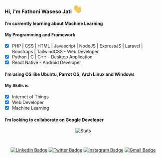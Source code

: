 ### Hi, i'm Fathoni Waseso Jati <img src="https://github.com/vh4/vh4/blob/main/Hi.gif" width="30px">

#### I’m currently learning about Machine Learning

#### My Programming and Framework
  - [x] PHP | CSS | HTML | Javascript | NodeJS | ExpressJS | Laravel | Boostraps | TailwindCSS - Web Developer
  - [x] Python | C | C++ - Desktop Application
  - [x] React Native - Android Developer
#### I'm using OS like Ubuntu, Parrot OS, Arch Linux and Windows

#### My Skills is
  - [x] Internet of Things 
  - [x] Web Developer
  - [x] Machine Learning

#### I’m looking to collaborate on Google Developer

<div align="center">
  
![Stats](https://github-readme-stats.vercel.app/api?username=vh4&show_icons=true&theme=algolia&include_all_commits=true&count_private=true&hide_border=true)

 <br>
 
  
[![Linkedin Badge](https://img.shields.io/badge/-fathoniwasesojati-blue?style=flat&logo=Linkedin&logoColor=white&link=https://www.linkedin.com/in/fathoni-waseso-jati-91a918206/)](https://www.linkedin.com/in/fathoni-waseso-jati-91a918206/)
[![Twitter Badge](https://img.shields.io/badge/-@__fathoniwasesojati-1ca0f1?style=flat&labelColor=1ca0f1&logo=twitter&logoColor=white&link=https://twitter.com/__fathoniwasesojati)](https://twitter.com/__fathoniwasesojati)
[![Instagram Badge](https://img.shields.io/badge/-@fathoniwasesojati-purple?style=flat&logo=instagram&logoColor=white&link=https://instagram.com/fathoniwasesojati/)](https://instagram.com/fathoniwasesojati)
[![Gmail Badge](https://img.shields.io/badge/-fathoniwasesojati-c14438?style=flat&logo=Gmail&logoColor=white&link=mailto:fathoniwasesojati@gmail.com)](mailto:fathoniwasesojati@gmail.com)
  
</div>

